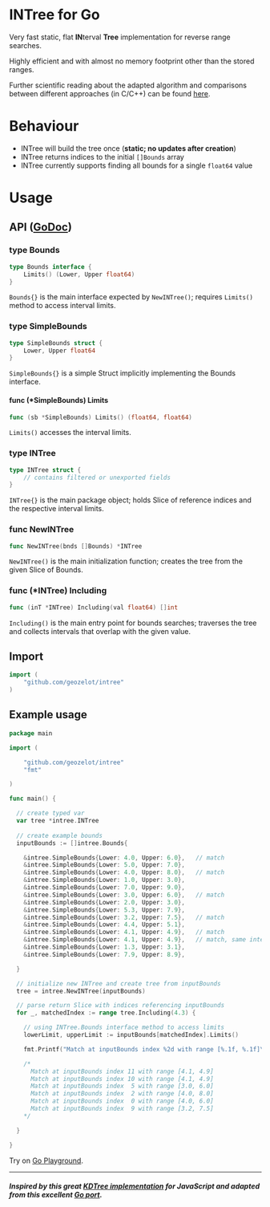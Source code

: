 # INTree for Go

Very fast static, flat **IN**terval **Tree** implementation for reverse range searches.

Highly efficient and with almost no memory footprint other than the stored ranges.

Further scientific reading about the adapted algorithm and comparisons between different approaches (in C/C++) can be found [here](https://github.com/lh3/cgranges).


# Behaviour

* INTree will build the tree once (**static; no updates after creation**)
* INTree returns indices to the initial `[]Bounds` array
* INTree currently supports finding all bounds for a single `float64` value

# Usage

## API ([GoDoc](https://godoc.org/github.com/geozelot/intree))

### type Bounds
```go
type Bounds interface {
    Limits() (Lower, Upper float64)
}
```
`Bounds{}` is the main interface expected by `NewINTree()`; requires `Limits()` method to access interval limits.

### type SimpleBounds
```go
type SimpleBounds struct {
    Lower, Upper float64
}
```
`SimpleBounds{}` is a simple Struct implicitly implementing the Bounds interface.

#### func (*SimpleBounds) Limits
```go
func (sb *SimpleBounds) Limits() (float64, float64)
```
`Limits()` accesses the interval limits. 


### type INTree
```go
type INTree struct {
    // contains filtered or unexported fields
}
```
`INTree{}` is the main package object; holds Slice of reference indices and the respective interval limits.

### func NewINTree
```go
func NewINTree(bnds []Bounds) *INTree
```
`NewINTree()` is the main initialization function; creates the tree from the given Slice of Bounds.

### func (*INTree) Including
```go
func (inT *INTree) Including(val float64) []int
```
`Including()` is the main entry point for bounds searches; traverses the tree and collects intervals that overlap with the given value.

## Import
```go
import (
    "github.com/geozelot/intree"
)
```

## Example usage

```go
package main

import (

    "github.com/geozelot/intree"
    "fmt"

)

func main() {

  // create typed var
  var tree *intree.INTree
  
  // create example bounds
  inputBounds := []intree.Bounds{

    &intree.SimpleBounds{Lower: 4.0, Upper: 6.0},   // match
    &intree.SimpleBounds{Lower: 5.0, Upper: 7.0},
    &intree.SimpleBounds{Lower: 4.0, Upper: 8.0},   // match
    &intree.SimpleBounds{Lower: 1.0, Upper: 3.0},
    &intree.SimpleBounds{Lower: 7.0, Upper: 9.0},
    &intree.SimpleBounds{Lower: 3.0, Upper: 6.0},   // match
    &intree.SimpleBounds{Lower: 2.0, Upper: 3.0},
    &intree.SimpleBounds{Lower: 5.3, Upper: 7.9},
    &intree.SimpleBounds{Lower: 3.2, Upper: 7.5},   // match
    &intree.SimpleBounds{Lower: 4.4, Upper: 5.1},
    &intree.SimpleBounds{Lower: 4.1, Upper: 4.9},   // match
    &intree.SimpleBounds{Lower: 4.1, Upper: 4.9},   // match, same interval
    &intree.SimpleBounds{Lower: 1.3, Upper: 3.1},
    &intree.SimpleBounds{Lower: 7.9, Upper: 8.9},

  }

  // initialize new INTree and create tree from inputBounds
  tree = intree.NewINTree(inputBounds)

  // parse return Slice with indices referencing inputBounds
  for _, matchedIndex := range tree.Including(4.3) {

    // using INTree.Bounds interface method to access limits
    lowerLimit, upperLimit := inputBounds[matchedIndex].Limits()

    fmt.Printf("Match at inputBounds index %2d with range [%.1f, %.1f]\n", matchedIndex, lowerLimit, upperLimit)

    /*
      Match at inputBounds index 11 with range [4.1, 4.9]
      Match at inputBounds index 10 with range [4.1, 4.9]
      Match at inputBounds index  5 with range [3.0, 6.0]
      Match at inputBounds index  2 with range [4.0, 8.0]
      Match at inputBounds index  0 with range [4.0, 6.0]
      Match at inputBounds index  9 with range [3.2, 7.5]
    */

  }

}
```

Try on [Go Playground](https://play.golang.org/p/xHO6pVuKBad).

____

##### Inspired by this great [KDTree implementation](https://github.com/mourner/kdbush) for JavaScript and adapted from this excellent [Go port](https://github.com/MadAppGang/kdbush).
